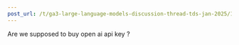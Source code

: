```yaml
---
post_url: /t/ga3-large-language-models-discussion-thread-tds-jan-2025/163247/12
---
```

Are we supposed to buy open ai api key ?